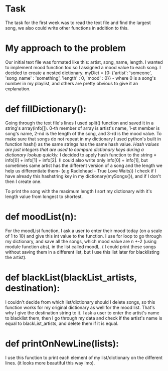 # Task
The task for the first week was to read the text file and find the largest song, we also could write other functions in addition to this.

# My approach to the problem
Our initial text file was formated like this: artist, song_name, length. I wanted to implement mood function too so I assigned a mood value to each song.
I decided to create a nested dictionary.
myDict = {0: {'artist': 'someone', 'song_name' : 'something', 'length' : 0, 'mood' : 0}} - where 0 is a song's number in my playlist, and others are pretty obvious to give it an explanation.

# def fillDictionary():
Going through the text file's lines I used split() function and saved it in a string's array(info[]). 0-th member of array is artist's name, 1-st member is song's name, 2-nd is the length of the song, and 3-rd is the mood value.
To make sure that songs do not repeat in my dictionary I used python's built in function hash() as the same strings has the same hash value. *Hash values are just integers that are used to compare dictionary keys during a dictionary lookup quickly.*
I decided to apply hash function to the string = info[0] + info[1] + info[2]. (I could also write only info[0] + info[1], but sometimes same artist has the different version of a song and the length we help us differentiate them- (e.g Radiohead - True Love Waits))
I check if I have already this hashstring key in my dictionary(mySongs{}), and if I don't then I create one. 

To print the song with the maximum length I sort my dictionary with it's length value from longest to shortest.

# def moodList(n):
For the moodList function, I ask a user to enter their mood today (on a scale of 1 to 10) and give this int value to the function. I use for loop to go through my dictionary, and save all the songs, which mood value are n +-2 (using module function abs), in the list called moodL. ( I could print these songs without saving them in a different list, but I use this list later for blacklisting the artist).

# def blackList(blackList_artists, destination):
I couldn't decide from which list/dictionary should I delete songs, so this function works for my original dictionary as well for the mood list. That's why I give the destination string to it. 
I ask a user to enter the artist's name to blacklist them, then I go through my data and check if the artist's name is equal to blackList_artists, and delete them if it is equal.

# def printOnNewLine(lists):
I use this function to print each element of my list/dictionary on the different lines. (it looks more beautiful this way imo).
